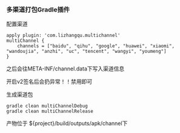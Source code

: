 ### 多渠道打包Gradle插件

配置渠道

```
apply plugin: 'com.lizhangqu.multichannel'
multiChannel {
    channels = ["baidu", "qihu", "google", "huawei", "xiaomi", "wandoujia", "anzhi", "uc", "tencent", "wangyi", "youmeng"]
}
```

之后会往META-INF/channel.data下写入渠道信息

开启v2签名后会扔异常！！禁用即可

生成渠道包

```
gradle clean multiChannelDebug
gradle clean multiChannelRelease
```

产物位于
${project}/build/outputs/apk/channel下